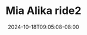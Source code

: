 --- 
title: "Mia Alika ride2"
description: "    Mia Alika ride2 gratis full terbaru"
date: 2024-10-18T09:05:08-08:00
file_code: "c8smkfcb83xh"
draft: false
cover: "gsf6ltn5tkm0yk6g.jpg"
tags: ["Mia", "Alika", "bokep-indo", "bokep-viral", "bokep-ig"]
length: 20
fld_id: "1483123"
foldername: "Alikah"
categories: ["Alikah"]
views: 0
---